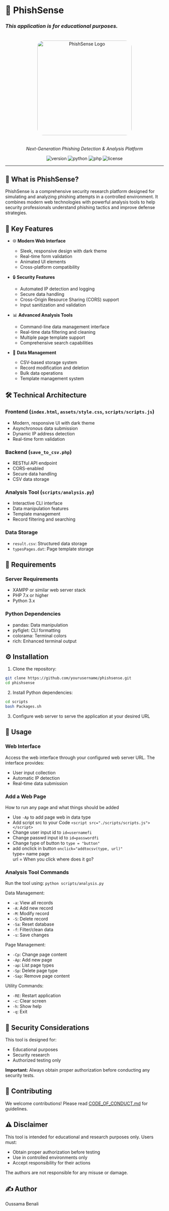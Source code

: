 # 🦈 PhishSense

<h3><em>This application is for educational purposes.</em></h3>

<div align="center">
  <img src="assets/logo.png" alt="PhishSense Logo" width="300" height="300" style="border-radius: 20px; margin: 20px 0;">

  <p align="center">
    <em>Next-Generation Phishing Detection & Analysis Platform</em>
  </p>
  
  <p align="center">
    <img src="https://img.shields.io/badge/version-1.0.0-blue.svg" alt="version"/>
    <img src="https://img.shields.io/badge/python-3.x-green.svg" alt="python"/>
    <img src="https://img.shields.io/badge/php-7.x-purple.svg" alt="php"/>
    <img src="https://img.shields.io/badge/license-MIT-red.svg" alt="license"/>
  </p>
</div>

---

## 🎯 What is PhishSense?

PhishSense is a comprehensive security research platform designed for simulating and analyzing phishing attempts in a controlled environment. It combines modern web technologies with powerful analysis tools to help security professionals understand phishing tactics and improve defense strategies.

## 🚀 Key Features

- 🌐 **Modern Web Interface**

  - Sleek, responsive design with dark theme
  - Real-time form validation
  - Animated UI elements
  - Cross-platform compatibility

- 🔒 **Security Features**

  - Automated IP detection and logging
  - Secure data handling
  - Cross-Origin Resource Sharing (CORS) support
  - Input sanitization and validation

- 📊 **Advanced Analysis Tools**

  - Command-line data management interface
  - Real-time data filtering and cleaning
  - Multiple page template support
  - Comprehensive search capabilities

- 💾 **Data Management**
  - CSV-based storage system
  - Record modification and deletion
  - Bulk data operations
  - Template management system

## 🛠️ Technical Architecture

### Frontend (`index.html`, `assets/style.css`, `scripts/scripts.js`)

- Modern, responsive UI with dark theme
- Asynchronous data submission
- Dynamic IP address detection
- Real-time form validation

### Backend (`save_to_csv.php`)

- RESTful API endpoint
- CORS-enabled
- Secure data handling
- CSV data storage

### Analysis Tool (`scripts/analysis.py`)

- Interactive CLI interface
- Data manipulation features
- Template management
- Record filtering and searching

### Data Storage

- `result.csv`: Structured data storage
- `typesPages.dat`: Page template storage

## 🔧 Requirements

### Server Requirements

- XAMPP or similar web server stack
- PHP 7.x or higher
- Python 3.x

### Python Dependencies

- pandas: Data manipulation
- pyfiglet: CLI formatting
- colorama: Terminal colors
- rich: Enhanced terminal output

## ⚙️ Installation

1. Clone the repository:

```bash
git clone https://github.com/yourusername/phishsense.git
cd phishsense
```

2. Install Python dependencies:

```bash
cd scripts
bash Packages.sh
```

3. Configure web server to serve the application at your desired URL

## 📖 Usage

### Web Interface

Access the web interface through your configured web server URL. The interface provides:

- User input collection
- Automatic IP detection
- Real-time data submission

### Add a Web Page

How to run any page and what things should be added

- Use `-Ap` to add page web in data type
- Add script src to your Code `<script src="./scripts/scripts.js"></script>`
- Change user input id to `id=usernamefi`
- Change passwd input id to `id=passwordfi`
- Change type of button to `type = "button"`
- add onclick in button `onclick="addtocsv(type, url)"`<br> type= name page <br> url = When you click where does it go?

### Analysis Tool Commands

Run the tool using: `python scripts/analysis.py`

Data Management:

- `-a`: View all records
- `-A`: Add new record
- `-M`: Modify record
- `-S`: Delete record
- `-Sa`: Reset database
- `-f`: Filter/clean data
- `-s`: Save changes

Page Management:

- `-Cp`: Change page content
- `-Ap`: Add new page
- `-ap`: List page types
- `-Sp`: Delete page type
- `-Sap`: Remove page content

Utility Commands:

- `-RE`: Restart application
- `-c`: Clear screen
- `-h`: Show help
- `-q`: Exit

## 🔐 Security Considerations

This tool is designed for:

- Educational purposes
- Security research
- Authorized testing only

**Important:** Always obtain proper authorization before conducting any security tests.

## 👥 Contributing

We welcome contributions! Please read [CODE_OF_CONDUCT.md](CODE_OF_CONDUCT.md) for guidelines.

## ⚠️ Disclaimer

This tool is intended for educational and research purposes only. Users must:

- Obtain proper authorization before testing
- Use in controlled environments only
- Accept responsibility for their actions

The authors are not responsible for any misuse or damage.

## ✍️ Author

Oussama Benali
